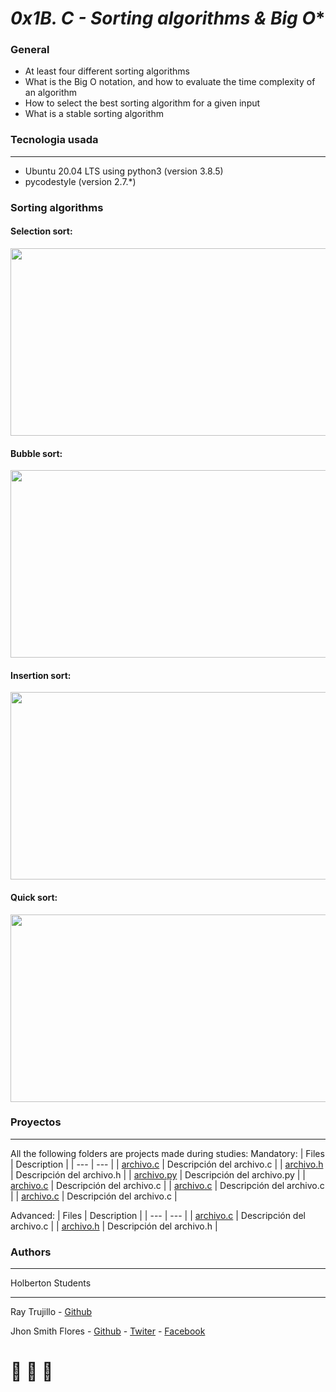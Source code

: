 # *0x1B. C - Sorting algorithms & Big O**
### General

* At least four different sorting algorithms
* What is the Big O notation, and how to evaluate the time complexity of an algorithm
* How to select the best sorting algorithm for a given input
* What is a stable sorting algorithm

### Tecnologia usada
***
* Ubuntu 20.04 LTS using python3 (version 3.8.5)
* pycodestyle (version 2.7.*)
### Sorting algorithms
#### Selection sort:
<a href="selection sort"><img src="https://miro.medium.com/max/1400/1*5WXRN62ddiM_Gcf4GDdCZg.gif"  height="300" width="600" ></a>
#### Bubble sort:
<a href="Bubble sort"><img src="https://miro.medium.com/max/401/1*7seGXJi3te9beNfpAvFXEQ.gif"  height="300" width="600" ></a>
#### Insertion sort:
<a href="inertion sort"><img src="https://upload.wikimedia.org/wikipedia/commons/9/9c/Insertion-sort-example.gif"  height="300" width="600" ></a>
#### Quick sort:
<a href="Quick sort"><img src="https://miro.medium.com/max/625/1*MqYi387Jyd16H2GHWyn46Q.gif"  height="300" width="600" ></a>
### Proyectos
***
All the following folders are projects made during studies:
Mandatory:
| Files | Description |
| --- | --- |
| [archivo.c](https://github.com/URL/del/archivo.c) | Descripción del archivo.c |
| [archivo.h](https://github.com/URL/del/archivo.h) | Descripción del archivo.h |
| [archivo.py](https://github.com/URL/del/archivo.py) | Descripción del archivo.py |
| [archivo.c](https://github.com/URL/del/archivo.c) | Descripción del archivo.c |
| [archivo.c](https://github.com/URL/del/archivo.c) | Descripción del archivo.c |
| [archivo.c](https://github.com/URL/del/archivo.c) | Descripción del archivo.c |

Advanced:
| Files | Description |
| --- | --- |
| [archivo.c](https://github.com/URL/del/archivo.c) | Descripción del archivo.c |
| [archivo.h](https://github.com/URL/del/archivo.h) | Descripción del archivo.h |

### Authors
***
Holberton Students
********
Ray Trujillo - [Github](https://github.com/rayd1893)

Jhon Smith Flores - [Github](https://github.com/Luffy981) - [Twiter](https://twitter.com/Luffy_981) - [Facebook](https://web.facebook.com/JhonSmithSoulOfGold)



# :monkey:      :monkey:        :monkey:
